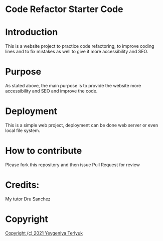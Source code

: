 # Code Refactor Starter Code


# Introduction
This is a website project to practice code refactoring, to improve coding lines and to fix mistakes as well to give it more accessibility and SEO.

# Purpose
As stated above, the main purpose is to provide the website more accessibility and SEO and improve the code.

# Deployment
This is a simple web project, deployment can be done web server or even local file system.

# How to contribute
Please fork this repository and then issue Pull Request for review

# Credits:
My tutor Dru Sanchez

# Copyright
[Copyright (c) 2021 Yevgeniya Terlyuk]()